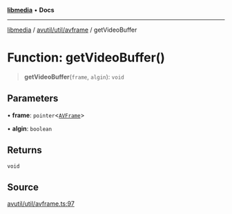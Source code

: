 [**libmedia**](../../../../README.md) • **Docs**

***

[libmedia](../../../../README.md) / [avutil/util/avframe](../README.md) / getVideoBuffer

# Function: getVideoBuffer()

> **getVideoBuffer**(`frame`, `algin`): `void`

## Parameters

• **frame**: `pointer`\<[`AVFrame`](../../../struct/avframe/classes/AVFrame.md)\>

• **algin**: `boolean`

## Returns

`void`

## Source

[avutil/util/avframe.ts:97](https://github.com/zhaohappy/libmedia/blob/b4bb608d2b1c00d036d73fc8d222b1a97be53694/src/avutil/util/avframe.ts#L97)
